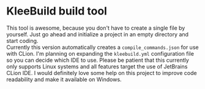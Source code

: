 # KleeBuild build tool

This tool is awesome, because you don't have to create a single file by yourself.
Just go ahead and initialize a project in an empty directory and start coding.  
Currently this version automatically creates a `compile_commands.json` for use with CLion.
I'm planning on expanding the `kleebuild.yml` configuration file so you can decide which IDE to use.
Please be patient that this currently only supports Linux systems and all features target the use of JetBrains CLion IDE.
I would definitely love some help on this project to improve code readability and make it available on Windows.
